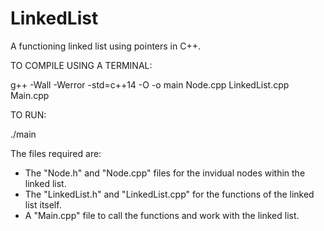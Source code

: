 # LinkedList

A functioning linked list using pointers in C++.

TO COMPILE USING A TERMINAL:

g++ -Wall -Werror -std=c++14 -O -o main Node.cpp LinkedList.cpp Main.cpp


TO RUN:

./main


The files required are:
- The "Node.h" and "Node.cpp" files for the invidual nodes within the linked list.
- The "LinkedList.h" and "LinkedList.cpp" for the functions of the linked list itself.
- A "Main.cpp" file to call the functions and work with the linked list.

